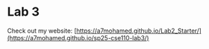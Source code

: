 # Lab 3
Check out my website: [https://a7mohamed.github.io/Lab2_Starter/](https://a7mohamed.github.io/sp25-cse110-lab3/)
